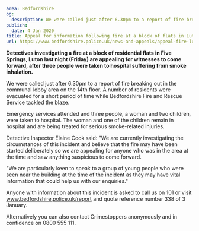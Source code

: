 ```yaml
area: Bedfordshire
og:
  description: We were called just after 6.30pm to a report of fire breaking out in the communal lobby area on the 14th floor of a residential block of flats in Five Springs, Luton last night (Friday).
publish:
  date: 4 Jan 2020
title: Appeal for information following fire at a block of flats in Luton
url: https://www.bedfordshire.police.uk/news-and-appeals/appeal-fire-luton-jan20
```

**Detectives investigating a fire at a block of residential flats in Five Springs, Luton last night (Friday) are appealing for witnesses to come forward, after three people were taken to hospital suffering from smoke inhalation.**

We were called just after 6.30pm to a report of fire breaking out in the communal lobby area on the 14th floor. A number of residents were evacuated for a short period of time while Bedfordshire Fire and Rescue Service tackled the blaze.

Emergency services attended and three people, a woman and two children, were taken to hospital. The woman and one of the children remain in hospital and are being treated for serious smoke-related injuries.

Detective Inspector Elaine Cook said: "We are currently investigating the circumstances of this incident and believe that the fire may have been started deliberately so we are appealing for anyone who was in the area at the time and saw anything suspicious to come forward.

"We are particularly keen to speak to a group of young people who were seen near the building at the time of the incident as they may have vital information that could help us with our enquiries."

Anyone with information about this incident is asked to call us on 101 or visit www.bedfordshire.police.uk/report and quote reference number 338 of 3 January.

Alternatively you can also contact Crimestoppers anonymously and in confidence on 0800 555 111.

